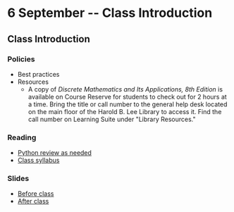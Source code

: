 # 6 September -- Class Introduction

## Class Introduction

### Policies
- Best practices
- Resources
  - A copy of *Discrete Mathematics and Its Applications, 8th Edition* is available on Course Reserve for students to check out for 2 hours at a time. Bring the title or call number to the general help desk located on the main floor of the Harold B. Lee Library to access it. Find the call number on Learning Suite under "Library Resources."

### Reading
- <a href="https://www.python.org/about/gettingstarted/" target="_blank">Python review as needed</a>
- <a href="../../../Syllabus.md" target="_blank">Class syllabus</a>

### Slides
- <a href="CS236_Introduction_fall2023.pptx" target="_blank">Before class</a>
- <a href="CS236_Introduction_fall2023_after_class.pptx" target="_blank">After class</a>
